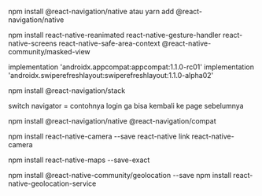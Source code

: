 <!-- react navigation  -->

npm install @react-navigation/native
atau
yarn add @react-navigation/native

<!-- install kawan kawannya -->

npm install react-native-reanimated react-native-gesture-handler react-native-screens react-native-safe-area-context @react-native-community/masked-view

<!-- di android/app/build.gradle tambahkan di dependencies -->

implementation 'androidx.appcompat:appcompat:1.1.0-rc01'
implementation 'androidx.swiperefreshlayout:swiperefreshlayout:1.1.0-alpha02'

<!-- stack navigator  -->

npm install @react-navigation/stack

<!-- pararenting  -->

switch navigator = contohnya login ga bisa kembali ke page sebelumnya

<!-- Compatibility layer -->

npm install @react-navigation/native @react-navigation/compat

<!-- camera  -->

npm install react-native-camera --save
react-native link react-native-camera

<!-- react-native-maps  -->

npm install react-native-maps --save-exact

<!-- geolocation  -->

npm install @react-native-community/geolocation --save
npm install react-native-geolocation-service
